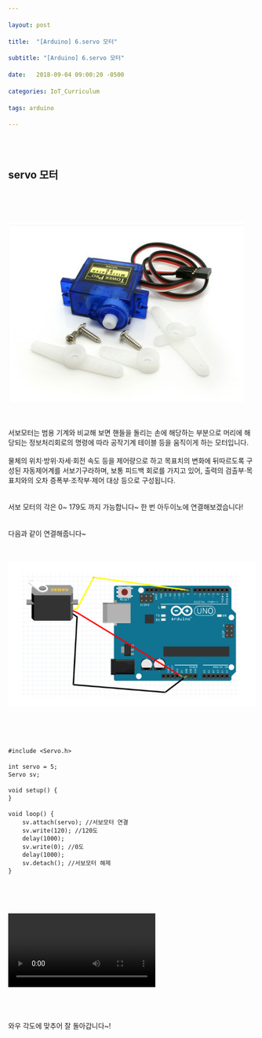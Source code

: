 ```yaml
---

layout: post

title:  "[Arduino] 6.servo 모터"

subtitle: "[Arduino] 6.servo 모터"

date:   2018-09-04 09:00:20 -0500

categories: IoT_Curriculum

tags: arduino

---
```


<br>
<br>

## servo 모터

<br>
<br>
<br>

![image](/image/Arduino_image/Arduino_image_24.png)

<br>
<br>
서보모터는 범용 기계와 비교해 보면 핸들을 돌리는 손에 해당하는 부분으로 머리에 해당되는 정보처리회로의 명령에 따라 공작기계 테이블 등을 움직이게 하는 모터입니다. 
<br>
<br>
물체의 위치·방위·자세·회전 속도 등을 제어량으로 하고 목표치의 변화에 뒤따르도록 구성된 자동제어계를 서보기구라하며, 보통 피드백 회로를 가지고 있어, 출력의 검출부·목표치와의 오차 증폭부·조작부·제어 대상 등으로 구성됩니다.
<br>
<br>
<br>
서보 모터의 각은 0~ 179도 까지 가능합니다~ 한 번 아두이노에 연결해보겠습니다!
<br>
<br>
<br>
다음과 같이 연결해줍니다~
<br>
<br>
<br>

![image](/image/Arduino_image/Arduino_image_25.png)

<br>
<br>
<br>

```
#include <Servo.h>

int servo = 5;
Servo sv;

void setup() {
}

void loop() {
    sv.attach(servo); //서보모터 연결
    sv.write(120); //120도
    delay(1000);
    sv.write(0); //0도
    delay(1000);
    sv.detach(); //서보모터 해제
}
```

<br>
<br>
<br>

<video src="/image/Arduino_image/Arduino_video_09.mp4" controls autoplay></video>

<br>
<br>
<br>
와우 각도에 맞추어 잘 돌아갑니다~!